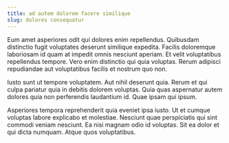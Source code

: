 ```yaml
---
title: ad autem dolorem facere similique
slug: dolores consequatur
---
```


Eum amet asperiores odit qui dolores enim repellendus. Quibusdam distinctio fugit voluptates deserunt similique expedita. Facilis doloremque laboriosam id quam at impedit omnis nesciunt aperiam. Et velit voluptatibus repellendus tempore. Vero enim distinctio qui quia voluptas. Rerum adipisci repudiandae aut voluptatibus facilis et nostrum quo non.

Iusto sunt ut tempore voluptatem. Aut nihil deserunt quia. Rerum et qui culpa pariatur quia in debitis dolorem voluptas. Quia quas aspernatur autem dolores quia non perferendis laudantium id. Quae ipsam qui ipsum.

Asperiores tempora reprehenderit quia eveniet ipsa iusto. Ut et cumque voluptas labore explicabo et molestiae. Nesciunt quae perspiciatis qui sint commodi veniam nesciunt. Ea nisi magnam odio id voluptas. Sit ea dolor et qui dicta numquam. Atque quos voluptatibus.
